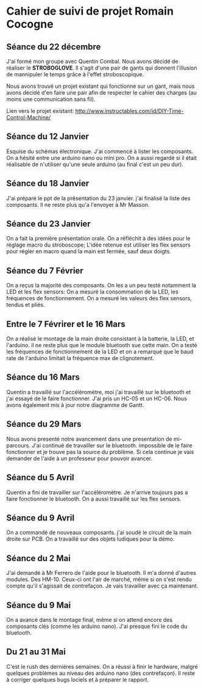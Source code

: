 

# Cahier de suivi de projet Romain Cocogne

## Séance du 22 décembre

J'ai formé mon groupe avec Quentin Combal. Nous avons décidé de réaliser le **STROBOGLOVE**. Il s'agit d'une pair de gants qui donnent l'illusion de mannipuler le temps grâce à l'effet stroboscopique.

Nous avons trouvé un projet existant qui fonctionne sur un gant, mais nous avons décidé d'en faire une pair afin de respecter le cahier des charges (au moins une communication sans fil).

Lien vers le projet existant: http://www.instructables.com/id/DIY-Time-Control-Machine/ 


## Séance du 12 Janvier

Esquise du schémas électronique. J'ai commencé à lister les composants. On a hésité entre une arduino nano ou mini pro. On a aussi regardé si il était réalisable de n'utiliser qu'une seule arduino (au final c'est un peu dur).

## Séance du 18 Janvier

J'ai préparé le ppt de la présentation du 23 janvier. j'ai finalisé la liste des composants. Il ne reste plus qu'a l'envoyer à Mr Masson.

## Séance du 23 Janvier

On a fait la première présentation orale. On a réfléchit à des idées pour le réglage macro du stroboscope; L'idée retenue est utiliser les flex sensors pour régler en macro quand la main est fermée, sauf deux  doigts.


## Séance du 7 Février
On a reçus la majorité des composants.
On les a un peu testé notamment la LED et les flex sensors:
On a mesuré la consommation de la LED, les fréquences de fonctionnement.
On a mesuré les valeurs des flex sensors, tendus et pliés.

## Entre le 7 Févrirer et le 16 Mars
On a réalisé le montage de la main droite consistant à la batterie, la LED, et l'arduino. il ne reste plus que le module bluetooth sue cette main. On a testé les fréquences de fonctionnement de la LED et on a remarqué que le baud rate de l'arduino limitait la fréquence max de clignotement.  

## Séance du 16 Mars 
Quentin a travaillé sur l'accéléromètre, moi j'ai travaillé sur le bluetooth et j'ai essayé de le faire fonctionner. J'ai pris un HC-05 et un HC-06.
Nous avons également mis à jour notre diagramme de Gantt.

## Séance du 29 Mars
Nous avons presenté notre avancement dans une presentation de mi-parcours. J'ai continué de travailler sur le bluetooth. impossible de le faire fonctionner et je trouve pas la source du problème. Si cela continue je vais demander de l'aide à un professeur pour pouvoir avancer.

## Séance du 5 Avril
Quentin a fini de travailler sur l'accéléromètre. Je n'arrive toujours pas a faire fonctionner le bluetooth. On a aussi travaillé sur les flex sensors.

## Séance du 9 Avril
On a commandé de nouveaux composants. j'ai soudé le circuit de la main droite sur PCB.
On a travaillé sur des objets ludiques pour la démo.

## Séance du 2 Mai
J'ai demandé à Mr Ferrero de l'aide pour le bluetooth. Il m'a donné d'autres modules. Des HM-10. Ceux-ci ont l'air de marché, même si on s'est rendu compte qu'il s'agissait de contrefaçon. Je vais travailler avec ça maintenant.

## Séance du 9 Mai
On a avancé dans le montage final, même si on attend encore des composants clés (comme les arduino nano).
J'ai presque fini le code du bluetooth.

## Du 21 au 31 Mai
C'est le rush des dernières semaines. On a réussi à finir le hardware, malgré quelques problèmes au niveau des arduino nano (des contrefaçon). Il reste à corriger quelques bugs lociels et à préparer le rapport.
